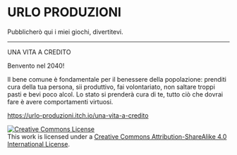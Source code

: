 # URLO PRODUZIONI

Pubblicherò qui i miei giochi, divertitevi.

------------------------------------------------

UNA VITA A CREDITO

Benvento nel 2040!

Il bene comune è fondamentale per il benessere della popolazione: prenditi cura della tua persona, sii produttivo, fai volontariato, non saltare troppi pasti e bevi poco alcol. Lo stato si prenderà cura di te, tutto ciò che dovrai fare è avere comportamenti  virtuosi.

https://urlo-produzioni.itch.io/una-vita-a-credito

<a rel="license" href="http://creativecommons.org/licenses/by-sa/4.0/"><img alt="Creative Commons License" style="border-width:0" src="https://i.creativecommons.org/l/by-sa/4.0/88x31.png" /></a><br />This work is licensed under a <a rel="license" href="http://creativecommons.org/licenses/by-sa/4.0/">Creative Commons Attribution-ShareAlike 4.0 International License</a>.
